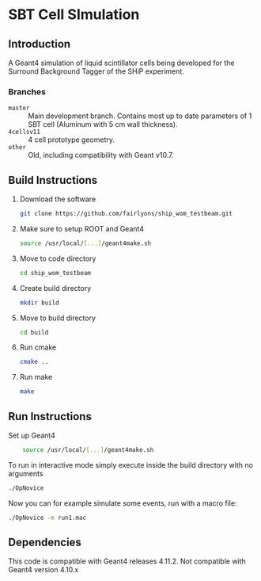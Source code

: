 # SBT Cell SImulation

## Introduction
A Geant4 simulation of liquid scintillator cells being developed for the Surround Background Tagger of the SHiP experiment.

### Branches

<dl>
  <dt><code>master</code></dt>
  <dd>Main development branch. Contains most up to date parameters of 1 SBT cell (Aluminum with 5 cm wall thickness).</dd>
  <dt><code>4cellsv11</code></dt>
  <dd>4 cell prototype geometry.</dd>
  <dt><code>other</code></dt>
  <dd>Old, including compatibility with Geant v10.7.</dd>
</dl>

## Build Instructions

1. Download the software
    ```bash
    git clone https://github.com/fairlyons/ship_wom_testbeam.git
    ```

2. Make sure to setup ROOT and Geant4
    ```bash
    source /usr/local/[...]/geant4make.sh
    ```
3. Move to code directory
    ```bash
    cd ship_wom_testbeam
    ```

4. Create build directory
    ```bash
    mkdir build
    ```
    
5. Move to build directory
    ```bash
    cd build
    ```
6. Run cmake
    ```bash
    cmake ..
    ```
7. Run make
    ```bash
    make
    ```

## Run Instructions

Set up Geant4

```bash
    source /usr/local/[...]/geant4make.sh
```

To run in interactive mode simply execute inside the build directory with no arguments

```bash
./OpNovice
```    

Now you can for example simulate some events, run with a macro file:

```bash
./OpNovice -m run1.mac
```


## Dependencies

This code is compatible with Geant4 releases 4.11.2. Not compatible with Geant4 version 4.10.x
